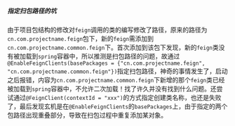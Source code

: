 ##### 指定扫包路径的坑

​	由于项目包结构的修改对`feign`调用的类的编写修改了路径，原来的路径为`cn.com.projectname.feign`包下，新的`feign`需添加到`cn.com.projectname.common.feign`下。首次添加到该包下发现，新的`feign`类没有被加载到`spring`容器中，所以推测是扫包路径的问题，故通过`@EnableFeignClients(basePackages = {"cn.com.projectname.feign", "cn.com.projectname.common.feign"})`指定扫包路径，神奇的事情发生了，启动之后报错，内容为`cn.com.projectname.common.feign`下新增的那个`feign`类已经被加载到`spring`容器中，不允许二次加载！找了许久并没有找到什么问题。还尝试通过`@FeignClient(contextId = "xxx")`的方式指定创建类名称，也还是失败了，最后发现玄机是在`@EnableFeignClients`的`basePackages`上，由于指定的两个包路径出现重叠部分，导致在扫包过程中重复添加某对象。

